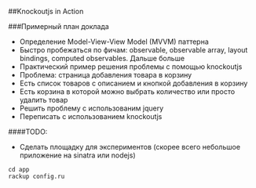 ##Knockoutjs in Action

###Примерный план доклада

* Определение  Model-View-View Model (MVVM) паттерна
* Быстро пробежаться по фичам: observable, observable array, layout bindings, computed observables. Дальше больше
* Практический пример решения проблемы с помощью knockoutjs
* Проблема: страница добавления товара в корзину
* Есть список товаров с описанием и кнопкой добавления в корзину
* Есть корзина в которой можно выбрать количество или просто удалить товар
* Решить проблему с использованим jquery
* Переписать с использованием knockoutjs


####TODO:

* Сделать площадку для экспериментов (скорее всего небольшое приложение на sinatra или nodejs)

```
cd app
rackup config.ru
```
